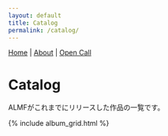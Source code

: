 ```yaml
---
layout: default
title: Catalog
permalink: /catalog/
---
```


[Home](/) | [About](/about/) | [Open Call](/opencall/)

# Catalog

ALMFがこれまでにリリースした作品の一覧です。

{% include album_grid.html %}